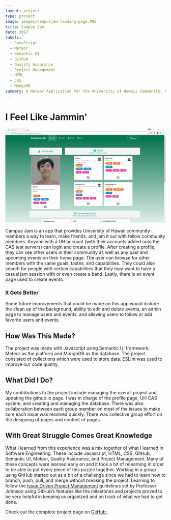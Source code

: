 ```yaml
---
layout: project
type: project
image: images/campusjam-landing-page.PNG
title: Campus Jam
date: 2017
labels:
  - JavaScript
  - Meteor
  - Semantic UI
  - GitHub
  - Quality Assurance
  - Project Management
  - HTML
  - CSS
  - MongoDB
summary: A Meteor Application for the University of Hawaii Community. Create your profile and start creating new friendships through music!
---
```


# I Feel Like Jammin'

<img class="ui rounded image" src="../images/campusjam-home-page.PNG">

Campus Jam is an app that provides University of Hawaii community members a way to learn, make friends, and jam it out with fellow community members. Anyone with a UH account (with their accounts added onto the CAS test servers) can login and create a profile. After creating a profile, they can see other users in their community as well as any past and upcoming events on their home page. The user can browse for other members with the same goals, tastes, and capabilities. They could also search for people with certain capabilities that they may want to have a casual jam session with or even create a band. Lastly, there is an event page used to create events.

### It Gets Better
Some future improvements that could be made on this app would include the clean up of the background, ability to edit and delete events, an admin page to manage users and events, and allowing users to follow or add favorite users and events.

## How Was This Made?
The project was made with Javascript using Semantic UI framework, Meteor as the platform and MongoDB as the database. The project consisted of collections which were used to store data. ESLint was used to improve our code quality.

## What Did I Do?
My contributions to the project include managing the overall project and updating the github.io page. I was in charge of the profile page, UH CAS system, and creating and managing the database. There was also collaboration between each group member on most of the issues to make sure each issue was resolved quickly. There was collective group effort on the designing of pages and content of pages.


## With Great Struggle Comes Great Knowledge
What I learned from this experience was a mix together of what I learned in Software Engineering. These include Javascript, HTML, CSS, GitHub, Semantic UI, Meteor, Quality Assurance, and Project Management. Many of these concepts were learned early on and it took a bit of relearning in order to be able to put every piece of this puzzle together. Working in a group using GitHub started out as a bit of a challenge since we had to learn how to branch, push, pull, and merge without breaking the project. Learning to follow the [Issue Driven Project Management](http://courses.ics.hawaii.edu/ics314s17/morea/project-management/reading-guidelines-idpm.html) guidelines set by Professor Johnson using GitHub’s features like the milestones and projects proved to be very helpful in keeping us organized and on track of what we had to get done. 


Check out the complete project page on [GitHub:](https://campusjam.github.io/).